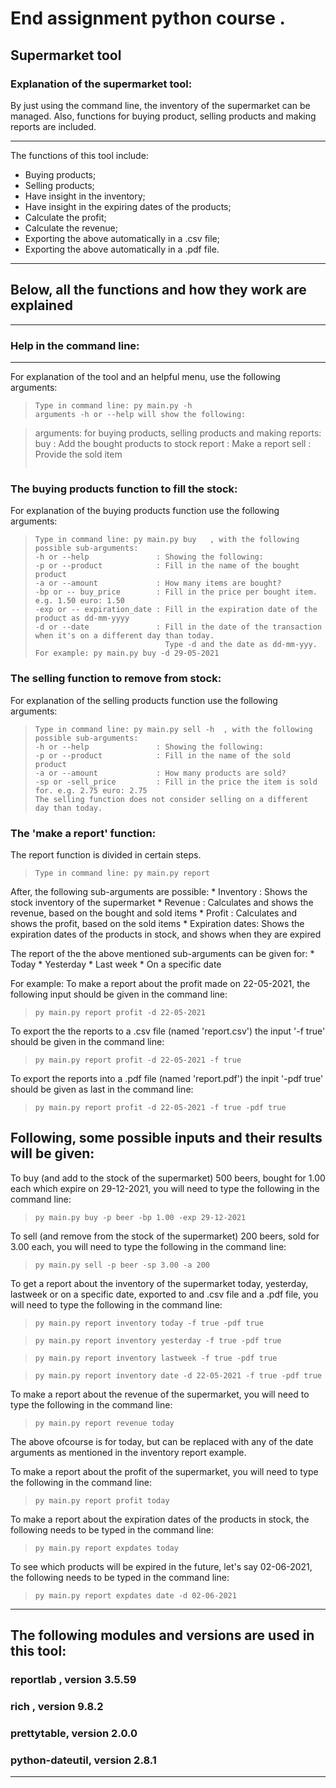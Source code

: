 # End assignment python course .
## Supermarket tool

### Explanation of the supermarket tool:

By just using the command line, the inventory of the supermarket can be managed. Also, functions for buying product, selling products and making reports are included. 

* * *
The functions of this tool include:
* Buying products;
* Selling products;
* Have insight in the inventory;
* Have insight in the expiring dates of the products;
* Calculate the profit;
* Calculate the revenue;
* Exporting the above automatically in a .csv file;
* Exporting the above automatically in a .pdf file.
* * *

## Below, all the functions and how they work are explained
---
### Help in the command line:
---
For explanation of the tool and an helpful menu, use the following arguments:
>```
>Type in command line: py main.py -h 
> arguments -h or --help will show the following:

>arguments:
> for buying products, selling products and making reports:
>    buy    : Add the bought products to stock
>    report : Make a report 
>    sell   : Provide the sold item
>
>```

### The buying products function to fill the stock:
For explanation of the buying products function use the following arguments:
>```
> Type in command line: py main.py buy   , with the following possible sub-arguments:
> -h or --help               : Showing the following:
> -p or --product            : Fill in the name of the bought product
> -a or --amount             : How many items are bought?
> -bp or -- buy_price        : Fill in the price per bought item. e.g. 1.50 euro: 1.50
> -exp or -- expiration_date : Fill in the expiration date of the product as dd-mm-yyyy
> -d or --date               : Fill in the date of the transaction when it's on a different day than today.
>                              Type -d and the date as dd-mm-yyy. For example: py main.py buy -d 29-05-2021
>``` 
### The selling function to remove from stock:
For explanation of the selling products function use the following arguments:
>```
> Type in command line: py main.py sell -h  , with the following possible sub-arguments: 
> -h or --help               : Showing the following:
> -p or --product            : Fill in the name of the sold product
> -a or --amount             : How many products are sold?
> -sp or -sell_price         : Fill in the price the item is sold for. e.g. 2.75 euro: 2.75
> The selling function does not consider selling on a different day than today.
>```
### The 'make a report' function:
The report function is divided in certain steps. 
>```
> Type in command line: py main.py report
>```

After, the following sub-arguments are possible:
    * Inventory       : Shows the stock inventory of the supermarket
    * Revenue         : Calculates and shows the revenue, based on the bought and sold items
    * Profit          : Calculates and shows the profit, based on the sold items
    * Expiration dates: Shows the expiration dates of the products in stock, and shows when they are expired
    
The report of the the above mentioned sub-arguments can be given for:
    * Today
    * Yesterday
    * Last week
    * On a specific date

For example: To make a report about the profit made on 22-05-2021, the following input should be given in the command line:
>```
> py main.py report profit -d 22-05-2021
>```

To export the the reports to a .csv file (named 'report.csv') the input '-f true' should be given in the command line:
>```
> py main.py report profit -d 22-05-2021 -f true
>```

To export the reports into a .pdf file (named 'report.pdf') the inpit '-pdf true' should be given as last in the command line:
>```
> py main.py report profit -d 22-05-2021 -f true -pdf true
>```

## Following, some possible inputs and their results will be given:
To buy (and add to the stock of the supermarket) 500 beers, bought for 1.00 each which expire on 29-12-2021, you will need to type the following in the command line:
>```
> py main.py buy -p beer -bp 1.00 -exp 29-12-2021
>```

To sell (and remove from the stock of the supermarket) 200 beers, sold for 3.00 each, you will need to type the following in the command line:
>```
> py main.py sell -p beer -sp 3.00 -a 200
>```

To get a report about the inventory of the supermarket today, yesterday, lastweek or on a specific date,
exported to and .csv file and a .pdf file, you will need to type the following in the command line:
>```
> py main.py report inventory today -f true -pdf true
>```

>```
> py main.py report inventory yesterday -f true -pdf true
>```

>```
> py main.py report inventory lastweek -f true -pdf true
>```

>```
> py main.py report inventory date -d 22-05-2021 -f true -pdf true
>```

To make a report about the revenue of the supermarket, you will need to type the following in the command line:
>```
> py main.py report revenue today
>```
The above ofcourse is for today, but can be replaced with any of the date arguments as mentioned in the inventory report example.


To make a report about the profit of the supermarket, you will need to type the following in the command line:
>```
> py main.py report profit today
>```

To make a report about the expiration dates of the products in stock, the following needs to be typed in the command line:
>```
> py main.py report expdates today
>```

To see which products will be expired in the future, let's say 02-06-2021, the following needs to be typed in the command line:
>```
> py main.py report expdates date -d 02-06-2021
>```

***
## The following modules and versions are used in this tool:
### reportlab ,      version 3.5.59
### rich ,           version 9.8.2
### prettytable,     version 2.0.0
### python-dateutil, version 2.8.1
***
